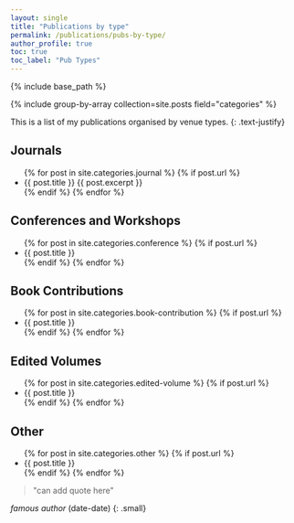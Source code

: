 ```yaml
---
layout: single
title: "Publications by type" 
permalink: /publications/pubs-by-type/
author_profile: true
toc: true
toc_label: "Pub Types"
---
```


{% include base_path %}

{% include group-by-array collection=site.posts field="categories" %}


<section class="page__content" itemprop="text" markdown="1">


This is a list of my publications organised by venue types.
{: .text-justify}

</section>

<h2 class="archive__subtitle" id="journals">Journals</h2>

<ul>
  {% for post in site.categories.journal %}
    {% if post.url %}
        <li>{{ post.title }} {{ post.excerpt }}</li>
    {% endif %}
  {% endfor %}
</ul>

<h2 class="archive__subtitle" id="conferences">Conferences and Workshops</h2>

<ul>
  {% for post in site.categories.conference %}
    {% if post.url %}
        <li>{{ post.title }}</li>
    {% endif %}
  {% endfor %}
</ul>

<h2 class="archive__subtitle" id="contributions">Book Contributions</h2>

<ul>
  {% for post in site.categories.book-contribution %}
    {% if post.url %}
        <li>{{ post.title }}</li>
    {% endif %}
  {% endfor %}
</ul>

<h2 class="archive__subtitle" id="edited">Edited Volumes</h2>

<ul>
  {% for post in site.categories.edited-volume %}
    {% if post.url %}
        <li>{{ post.title }}</li>
    {% endif %}
  {% endfor %}
</ul>

<h2 class="archive__subtitle" id="other">Other</h2>

<ul>
  {% for post in site.categories.other %}
    {% if post.url %}
        <li>{{ post.title }}</li>
    {% endif %}
  {% endfor %}
</ul>


<section class="page__content cf" itemprop="text" markdown="1">

> "can add quote here"

<cite>famous author</cite> (date-date) 
{: .small}

</section>

